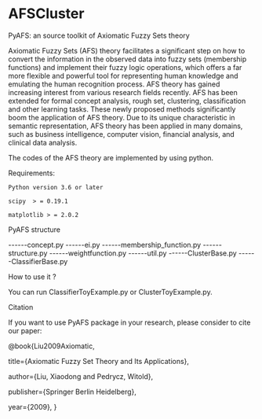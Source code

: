 # AFSCluster
PyAFS: an source toolkit of Axiomatic Fuzzy Sets theory


Axiomatic Fuzzy Sets (AFS) theory facilitates a significant step on how to convert the information in the observed data into fuzzy sets (membership functions) and implement their fuzzy logic operations, which offers a far more flexible and powerful tool for representing human knowledge and emulating the human recognition process. AFS theory has gained increasing interest from various research fields recently. AFS has been extended for formal concept analysis, rough set, clustering, classification and other learning tasks. These newly proposed methods significantly boom the application of AFS theory. Due to its unique characteristic in semantic representation, AFS theory has been applied in many domains, such as business intelligence, computer vision, financial analysis, and clinical data analysis.


The codes of the AFS theory are implemented by using python.

Requirements:

	Python version 3.6 or later

	scipy  > = 0.19.1

	matplotlib > = 2.0.2

PyAFS structure

------concept.py
------ei.py
------membership_function.py
------structure.py
------weightfunction.py
------util.py
------ClusterBase.py
------ClassifierBase.py


How to use it ?

You can run ClassifierToyExample.py or ClusterToyExample.py.

Citation

If you want to use PyAFS package in your research, please consider to cite our paper:

@book{Liu2009Axiomatic,

  title={Axiomatic Fuzzy Set Theory and Its Applications},

  author={Liu, Xiaodong and Pedrycz, Witold},

  publisher={Springer Berlin Heidelberg},

  year={2009},
}

